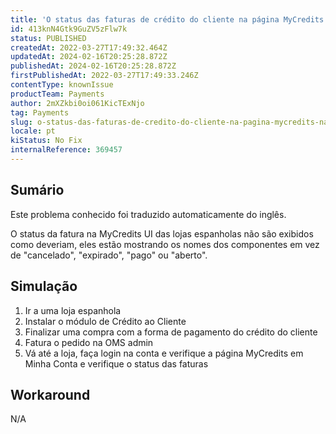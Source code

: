 ```yaml
---
title: 'O status das faturas de crédito do cliente na página MyCredits não está correto'
id: 413knN4Gtk9GuZV5zFlw7k
status: PUBLISHED
createdAt: 2022-03-27T17:49:32.464Z
updatedAt: 2024-02-16T20:25:28.872Z
publishedAt: 2024-02-16T20:25:28.872Z
firstPublishedAt: 2022-03-27T17:49:33.246Z
contentType: knownIssue
productTeam: Payments
author: 2mXZkbi0oi061KicTExNjo
tag: Payments
slug: o-status-das-faturas-de-credito-do-cliente-na-pagina-mycredits-nao-esta-correto
locale: pt
kiStatus: No Fix
internalReference: 369457
---
```


## Sumário

<div class="alert alert-info">
  <p>Este problema conhecido foi traduzido automaticamente do inglês.</p>
</div>


O status da fatura na MyCredits UI das lojas espanholas não são exibidos como deveriam, eles estão mostrando os nomes dos componentes em vez de "cancelado", "expirado", "pago" ou "aberto".



## Simulação



1. Ir a uma loja espanhola
2. Instalar o módulo de Crédito ao Cliente
3. Finalizar uma compra com a forma de pagamento do crédito do cliente
4. Fatura o pedido na OMS admin
5. Vá até a loja, faça login na conta e verifique a página MyCredits em Minha Conta e verifique o status das faturas



## Workaround


N/A


